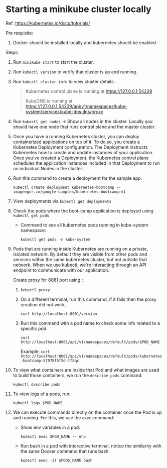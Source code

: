 # Starting a minikube cluster locally

Ref: https://kubernetes.io/docs/tutorials/

Pre requisite:
1. Docker should be installed locally and kubernetes should be enabled.

Steps:
1. Run `minikube start` to start the cluster.
2. Run `kubectl version` to verify that cluster is up and running.
3. Run `kubectl cluster-info` to view cluster details.
    >Kubernetes control plane is running at https://127.0.0.1:54229

    >KubeDNS is running at https://127.0.0.1:54229/api/v1/namespaces/kube-system/services/kube-dns:dns/proxy

4. Run `kubectl get nodes` -> Show all nodes in the cluster. Locally you should have one node that runs control plane and the master cluster.

5. Once you have a running Kubernetes cluster, you can deploy containerized applications on top of it. To do so, you create a Kubernetes Deployment configuration. The Deployment instructs Kubernetes how to create and update instances of your application. Once you've created a Deployment, the Kubernetes control plane schedules the application instances included in that Deployment to run on individual Nodes in the cluster.

6. Run this command to create a deployment for the sample app.

    `kubectl create deployment kubernetes-bootcamp --image=gcr.io/google-samples/kubernetes-bootcamp:v1`

7. View deployments via `kubectl get deployments`

8. Check the pods where the boot-camp application is deployed using `kubectl get pods`
    
    - Command to see all kubernetes pods running in kube-system namespace:

        `kubectl get pods -n kube-system`

9. Pods that are running inside Kubernetes are running on a private, isolated network. By default they are visible from other pods and services within the same kubernetes cluster, but not outside that network. When we use kubectl, we're interacting through an API endpoint to communicate with our application.

    Create proxy for 8081 port using :
    1. `kubectl proxy`
    2. On a different terminal, run this command, if it fails then the proxy creation did not work.
    
        `curl http://localhost:8001/version`

    3. Run this command with a pod name to check some info related to a specific pod.

         `curl http://localhost:8001/api/v1/namespaces/default/pods/$POD_NAME`

        Example: `curl http://localhost:8001/api/v1/namespaces/default/pods/kubernetes-bootcamp-57978f5f5d-tf8qc`

10. To view what containers are inside that Pod and what images are used to build those containers, we run the `describe pods` command:

    `kubectl describe pods`

11. To view logs of a pods, run: 

    `kubectl logs $POD_NAME`

12. We can execute commands directly on the container once the Pod is up and running. For this, we use the `exec` command:

    - Show env variables in a pod.
    
        `kubectl exec $POD_NAME -- env`

    - Run bash in a pod with interactive terminal, notice the similarity with the same Docker command that runs bash.
       
        `kubectl exec -it $PODS_NAME bash`
